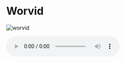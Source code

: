 # Worvid

<!-- insert gif image -->

![worvid](https://media1.tenor.com/m/ihPF5dJ6XeMAAAAd/halo-halo2.gif)

<audio controls>
  <source src="sounds/worvid.mp3" type="audio/mp3">
  Your browser does not support the audio tag.
</audio>
